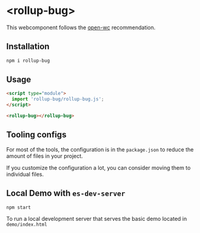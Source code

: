 # \<rollup-bug>

This webcomponent follows the [open-wc](https://github.com/open-wc/open-wc) recommendation.

## Installation
```bash
npm i rollup-bug
```

## Usage
```html
<script type="module">
  import 'rollup-bug/rollup-bug.js';
</script>

<rollup-bug></rollup-bug>
```



## Tooling configs

For most of the tools, the configuration is in the `package.json` to reduce the amount of files in your project.

If you customize the configuration a lot, you can consider moving them to individual files.

## Local Demo with `es-dev-server`
```bash
npm start
```
To run a local development server that serves the basic demo located in `demo/index.html`
